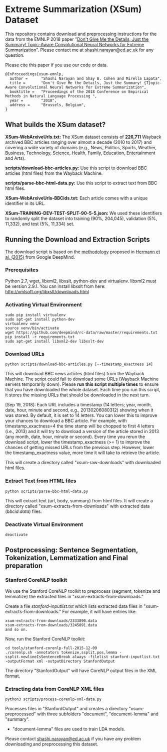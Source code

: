 # Extreme Summarization (XSum) Dataset

This repository contains download and preprocessing instructions for the data from the EMNLP 2018 paper "[Don't Give Me the Details, Just the Summary! Topic-Aware Convolutional Neural Networks for Extreme Summarization](https://arxiv.org/abs/1808.08745)". Please contact me at shashi.narayan@ed.ac.uk for any question.

Please cite this paper if you use our code or data.
```
@InProceedings{xsum-emnlp,
  author =      "Shashi Narayan and Shay B. Cohen and Mirella Lapata",
  title =       "Don't Give Me the Details, Just the Summary! {T}opic-Aware Convolutional Neural Networks for Extreme Summarization",
  booktitle =   "Proceedings of the 2018 Conference on Empirical Methods in Natural Language Processing ",
  year =        "2018",
  address =     "Brussels, Belgium",
}
```

## What builds the XSum dataset?

**XSum-WebArxiveUrls.txt:** The XSum dataset consists of **226,711** Wayback archived BBC articles ranging over almost a decade (2010 to 2017) and covering a wide variety of domains (e.g., News, Politics, Sports, Weather, Business, Technology, Science, Health, Family, Education, Entertainment and Arts). 

**scripts/download-bbc-articles.py:** Use this script to download BBC articles (html files) from the Wayback Machine.

**scripts/parse-bbc-html-data.py:** Use this script to extract text from BBC html files.

**XSum-WebArxiveUrls-BBCids.txt:** Each article comes with a unique identifier in its URL.

**XSum-TRAINING-DEV-TEST-SPLIT-90-5-5.json:** We used these identifiers to randomly split the dataset into training (90%, 204,045), validation (5%, 11,332), and test (5%, 11,334) set.

## Running the Download and Extraction Scripts

The download script is based on the [methodology](https://github.com/deepmind/rc-data/) proposed in [Hermann et al. (2015)](http://arxiv.org/abs/1506.03340) from Google DeepMind. 

### Prerequisites
Python 2.7, wget, libxml2, libxslt, python-dev and virtualenv. libxml2 must be version 2.9.1. You can install libxslt from here: http://xmlsoft.org/libxslt/downloads.html

### Activating Virtual Environment
```
sudo pip install virtualenv
sudo apt-get install python-dev
virtualenv venv
source venv/bin/activate
wget https://github.com/deepmind/rc-data/raw/master/requirements.txt
pip install -r requirements.txt
sudo apt-get install libxml2-dev libxslt-dev
```

### Download URLs
```
python scripts/download-bbc-articles.py [--timestamp_exactness 14]
```
This will download BBC news articles (html files) from the Wayback Machine. The script could fail to download some URLs (Wayback Machine servers temporarily down). Please **run this script multiple times** to ensure that you have downloaded the whole dataset. Each time you run this script, it stores the missing URLs that should be downloaded in the next turn.

[Sep 19, 2018]: Each URL includes a timestamp (14 letters; year, month, date, hour, minute and second, e.g., 20130206080312) showing when it was stored. By default, it is set to 14 letters. You can lower this to improve your chances to download a BBC article. For example, with timestamp_exactness=4 the time stamp will be chopped to first 4 letters (i.e., 2013) and it will try to download a version of the article stored in 2013 (any month, date, hour, minute or second). Every time you rerun the download script, lower the timestamp_exactness (>= 1) to improve the chances of getting missed URLs from the previous step. However, lower the timestamp_exactness value, more time it will take to retrieve the article.

This will create a directory called "xsum-raw-downloads" with downloaded html files.

### Extract Text from HTML files
```
python scripts/parse-bbc-html-data.py
```
This will extract text (url, body, summary) from html files. It will create a directory called "xsum-extracts-from-downloads" with extracted data (*bbcid.data*) files.

### Deactivate Virtual Environment
```deactivate```

## Postprocessing: Sentence Segmentation, Tokenization, Lemmatization and Final preparation

### Stanford CoreNLP toolkit 

We use the Stanford CoreNLP toolkit to preprocess (segment, tokenize and lemmatize) the extracted files in "xsum-extracts-from-downloads." 

Create a file *stanford-inputlist.txt* which lists extracted data files in "xsum-extracts-from-downloads." For example, it will have entries like:
```
xsum-extracts-from-downloads/2333890.data
xsum-extracts-from-downloads/3245891.data
and so on.
```

Now, run the Stanford CoreNLP toolkit:
```
cd tools/stanford-corenlp-full-2015-12-09
./corenlp.sh -annotators tokenize,ssplit,pos,lemma -ssplit.newlineIsSentenceBreak always -filelist stanford-inputlist.txt -outputFormat xml -outputDirectory StanfordOutput
```

The directory "StanfordOutput" will have CoreNLP output files in the XML format. 

### Extracting data from CoreNLP XML files

```
python3 scripts/process-corenlp-xml-data.py
```

Processes files in "StanfordOutput" and creates a directory "xsum-preprocessed" with three subfolders "document", "document-lemma" and "summary".

* "document-lemma" files are used to train LDA models. 


Please contact shashi.narayan@ed.ac.uk if you have any problem downloading and preprocessing this dataset.



